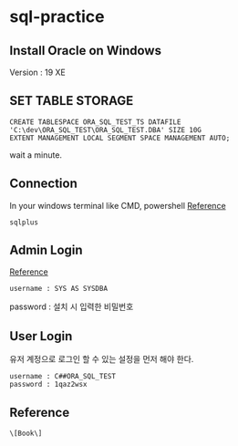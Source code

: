 # sql-practice


## Install Oracle on Windows
Version : 19 XE


## SET TABLE STORAGE
```
CREATE TABLESPACE ORA_SQL_TEST_TS DATAFILE 'C:\dev\ORA_SQL_TEST\ORA_SQL_TEST.DBA' SIZE 10G
EXTENT MANAGEMENT LOCAL SEGMENT SPACE MANAGEMENT AUTO;
```
wait a minute.


## Connection
In your windows terminal like CMD, powershell
[Reference](https://docs.oracle.com/cd/E18283_01/appdev.112/e10766/tdddg_connecting.htm#CEGDIFBC)
```
sqlplus
```

## Admin Login
[Reference](https://docs.oracle.com/database/121/ADMQS/GUID-DE8A79BD-FAE4-4364-98FF-D2BD992A06E7.htm#ADMQS0361)
```
username : SYS AS SYSDBA
```
password : 설치 시 입력한 비밀번호


## User Login
유저 계정으로 로그인 할 수 있는 설정을 먼저 해야 한다.
```
username : C##ORA_SQL_TEST
password : 1qaz2wsx
```

## Reference
```
\[Book\]
```
